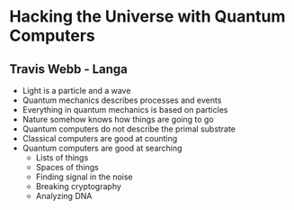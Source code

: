 # Hacking the Universe with Quantum Computers
## Travis Webb - Langa
  - Light is a particle and a wave
  - Quantum mechanics describes processes and events
  - Everything in quantum mechanics is based on particles
  - Nature somehow knows how things are going to go
  - Quantum computers do not describe the primal substrate
  - Classical computers are good at counting
  - Quantum computers are good at searching
    - Lists of things
    - Spaces of things
    - Finding signal in the noise
    - Breaking cryptography
    - Analyzing DNA
